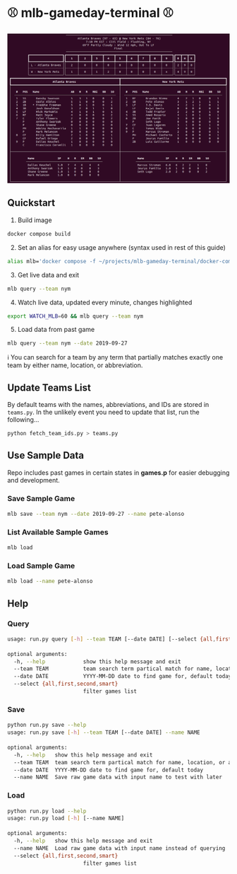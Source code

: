 # :baseball: mlb-gameday-terminal :baseball:

![Final Game Output Screenshot](/screenshots/game_final.png?raw=true)

## Quickstart

1. Build image

```bash
docker compose build
```

2. Set an alias for easy usage anywhere (syntax used in rest of this guide)

```bash
alias mlb='docker compose -f ~/projects/mlb-gameday-terminal/docker-compose.yaml run --rm app'
```

3. Get live data and exit

```bash
mlb query --team nym
```

4. Watch live data, updated every minute, changes highlighted
```bash
export WATCH_MLB=60 && mlb query --team nym
```

5. Load data from past game

```bash
mlb query --team nym --date 2019-09-27
```

:information_source: You can search for a team by any term that partially matches exactly one team by either name, location, or abbreviation.

## Update Teams List

By default teams with the names, abbreviations, and IDs are stored in `teams.py`. In the unlikely event you need to update that list, run the following...

```bash
python fetch_team_ids.py > teams.py
```

## Use Sample Data

Repo includes past games in certain states in **games.p** for easier debugging and development.

### Save Sample Game

```bash
mlb save --team nym --date 2019-09-27 --name pete-alonso
```

### List Available Sample Games

```bash
mlb load
```

### Load Sample Game

```bash
mlb load --name pete-alonso
```

## Help

### Query

```bash
usage: run.py query [-h] --team TEAM [--date DATE] [--select {all,first,second,smart}]

optional arguments:
  -h, --help            show this help message and exit
  --team TEAM           team search term partical match for name, location, or abbreviation
  --date DATE           YYYY-MM-DD date to find game for, default today
  --select {all,first,second,smart}
                        filter games list
```

### Save

```bash
python run.py save --help
usage: run.py save [-h] --team TEAM [--date DATE] --name NAME

optional arguments:
  -h, --help   show this help message and exit
  --team TEAM  team search term partical match for name, location, or abbreviation
  --date DATE  YYYY-MM-DD date to find game for, default today
  --name NAME  Save raw game data with input name to test with later
```

### Load

```bash
python run.py load --help
usage: run.py load [-h] [--name NAME]

optional arguments:
  -h, --help   show this help message and exit
  --name NAME  Load raw game data with input name instead of querying
  --select {all,first,second,smart}
                        filter games list
```
